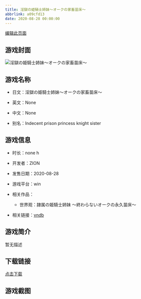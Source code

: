 ```yaml
---
title: 淫獄の姫騎士姉妹～オークの家畜苗床～
abbrlink: a09cfd13
date: 2020-08-28 00:00:00
---
```

[编辑此页面](https://github.com/ACG-3/ADV3-source/blob/main/source/_posts/games/%E6%B7%AB%E7%8D%84%E3%81%AE%E5%A7%AB%E9%A8%8E%E5%A3%AB%E5%A7%89%E5%A6%B9%EF%BD%9E%E3%82%AA%E3%83%BC%E3%82%AF%E3%81%AE%E5%AE%B6%E7%95%9C%E8%8B%97%E5%BA%8A%EF%BD%9E.md)

## 游戏封面

![淫獄の姫騎士姉妹～オークの家畜苗床～](https%3A//pan.timero.xyz/onedrive/img_lib_001/%E6%B7%AB%E7%8D%84%E3%81%AE%E5%A7%AB%E9%A8%8E%E5%A3%AB%E5%A7%89%E5%A6%B9%EF%BD%9E%E3%82%AA%E3%83%BC%E3%82%AF%E3%81%AE%E5%AE%B6%E7%95%9C%E8%8B%97%E5%BA%8A%EF%BD%9E_cover.avif)


## 游戏名称

- 日文：淫獄の姫騎士姉妹～オークの家畜苗床～
- 英文：None
- 中文：None

- 别名：Indecent prison princess knight sister


## 游戏信息

- 时长：none h
- 开发者：ZION
- 发售日期：2020-08-28
- 游戏平台：win
- 相关作品：
   - 世界观：隷属の姫騎士姉妹 ～終わらないオークの永久苗床～

- 相关链接：[vndb](https://vndb.org/v28518)


## 游戏简介

暂无描述


## 下载链接

[点击下载](https://pan.timero.xyz/onedrive/adv_lib_001/%E6%B7%AB%E7%8D%84%E3%81%AE%E5%A7%AB%E9%A8%8E%E5%A3%AB%E5%A7%89%E5%A6%B9%EF%BD%9E%E3%82%AA%E3%83%BC%E3%82%AF%E3%81%AE%E5%AE%B6%E7%95%9C%E8%8B%97%E5%BA%8A%EF%BD%9E)


## 游戏截图


